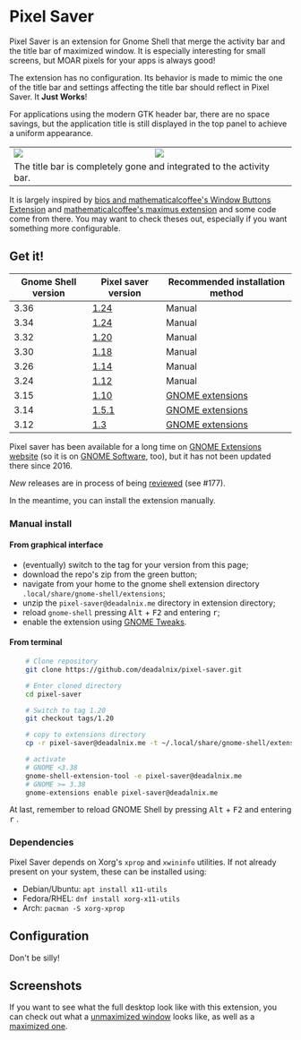 Pixel Saver
===========

Pixel Saver is an extension for Gnome Shell that merge the activity bar and the
title bar of maximized window. It is especially interesting for small screens,
but MOAR pixels for your apps is always good!

The extension has no configuration. Its behavior is made to mimic the one of
the title bar and settings affecting the title bar should reflect in
Pixel Saver. It **Just Works**!

For applications using the modern GTK header bar, there are no space savings,
but the application title is still displayed in the top panel to achieve a
uniform appearance.

<table>
	<tr>
		<td><img src="https://raw.github.com/deadalnix/pixel-saver/master/resources/title.png" /></td>
		<td><img src="https://raw.github.com/deadalnix/pixel-saver/master/resources/icons.png" /></td>
	</tr>
	<tr>
		<td colspan="2">The title bar is completely gone and integrated to the activity bar.</td>
	</tr>
</table>

It is largely inspired by [bios and mathematicalcoffee's Window Buttons Extension](https://github.com/mathematicalcoffee/Gnome-Shell-Window-Buttons-Extension) and [mathematicalcoffee's maximus extension](https://bitbucket.org/mathematicalcoffee/maximus-gnome-shell-extension) and some code come from there. You may want to check theses out, especially if you want something more configurable.

Get it!
------------

| Gnome Shell version| Pixel saver version                                           | Recommended installation method  |
|-------------|----------------------------------------------------------------------|--------------|
| 3.36        | [1.24](https://github.com/deadalnix/pixel-saver/releases/tag/1.24)   | Manual   
| 3.34        | [1.24](https://github.com/deadalnix/pixel-saver/releases/tag/1.24)   | Manual
| 3.32        | [1.20](https://github.com/deadalnix/pixel-saver/releases/tag/1.20)   | Manual
| 3.30        | [1.18](https://github.com/deadalnix/pixel-saver/releases/tag/1.18)   | Manual
| 3.26        | [1.14](https://github.com/deadalnix/pixel-saver/releases/tag/1.14)   | Manual
| 3.24        | [1.12](https://github.com/deadalnix/pixel-saver/releases/tag/1.12)   | Manual
| 3.15        | [1.10](https://github.com/deadalnix/pixel-saver/releases/tag/1.10)   | [GNOME extensions](https://extensions.gnome.org/extension/723/pixel-saver/)
| 3.14        | [1.5.1](https://github.com/deadalnix/pixel-saver/releases/tag/1.5.1) | [GNOME extensions](https://extensions.gnome.org/extension/723/pixel-saver/)
| 3.12        | [1.3](https://github.com/deadalnix/pixel-saver/releases/tag/1.3)     | [GNOME extensions](https://extensions.gnome.org/extension/723/pixel-saver/)

Pixel saver has been available for a long time on 
[GNOME Extensions website](https://extensions.gnome.org/extension/723/pixel-saver/) 
(so it is on 
[GNOME Software](https://wiki.gnome.org/Apps/Software), too),
but it has not been updated there since 2016.

*New* releases are in process of being [reviewed](https://extensions.gnome.org/review) (see #177).

In the meantime, you can install the extension manually.


### Manual install

#### From graphical interface

- (eventually) switch to the tag for your version from this page;
- download the repo's zip from the green button;
- navigate from your home to the gnome shell extension directory 
`.local/share/gnome-shell/extensions`;
- unzip the `pixel-saver@deadalnix.me` directory in extension directory;
- reload `gnome-shell` pressing <kbd>Alt</kbd> + <kbd>F2</kbd> and entering <kbd>r</kbd>;
- enable the extension using [GNOME Tweaks](https://wiki.gnome.org/Apps/Tweaks).

#### From terminal
 
```bash
    # Clone repository
    git clone https://github.com/deadalnix/pixel-saver.git

    # Enter cloned directory
    cd pixel-saver

    # Switch to tag 1.20
    git checkout tags/1.20

    # copy to extensions directory
    cp -r pixel-saver@deadalnix.me -t ~/.local/share/gnome-shell/extensions

    # activate 
    # GNOME <3.38
    gnome-shell-extension-tool -e pixel-saver@deadalnix.me
    # GNOME >= 3.38
    gnome-extensions enable pixel-saver@deadalnix.me

```

At last, remember to reload GNOME Shell
by pressing <kbd>Alt</kbd> + <kbd>F2</kbd> and entering <kbd>r</kbd> .

### Dependencies

Pixel Saver depends on Xorg's `xprop` and `xwininfo` utilities. If not already
present on your system, these can be installed using:

* Debian/Ubuntu: `apt install x11-utils`
* Fedora/RHEL: `dnf install xorg-x11-utils`
* Arch: `pacman -S xorg-xprop`

Configuration
-------------

Don't be silly!

Screenshots
-----------

If you want to see what the full desktop look like with this extension, you can check out what a [unmaximized window](https://raw.github.com/deadalnix/pixel-saver/master/resources/unmax.png) looks like, as well as a [maximized one](https://raw.github.com/deadalnix/pixel-saver/master/resources/max.png).

